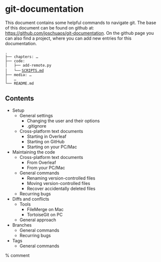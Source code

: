 # git-documentation
This document contains some helpful commands to navigate git. The base of this document can be found on github at: https://github.com/joschuaos/git-documentation. On the github page you can also find a project, where you can add new entries for this documentation.

`.`  
`├── chapters: …`  
`├── code:  `  
`│   ├── add-remote.py`  
`│   └──` [`SCRIPTS.md`](code/SCRIPTS.md)  
`├── media: …  `  
`│   …`  
`└── README.md`

## Contents
* Setup
  * General settings 
    * Changing the user and their options
    * .gitignore
  * Cross-platform text documents
    * Starting in Overleaf
    * Starting on GitHub
    * Starting on your PC/Mac
* Maintaining the code
  * Cross-platform text documents
    * From Overleaf
    * From your PC/Mac
  * General commands  
    * Renaming version-controlled files
    * Moving version-controlled files
    * Recover accidentally deleted files
  * Recurring bugs
* Diffs and conflicts
  * Tools
    * FileMerge on Mac
    * TortoiseGit on PC
  * General approach
* Branches
  * General commands
  * Recurring bugs
* Tags
  * General commands

% comment
